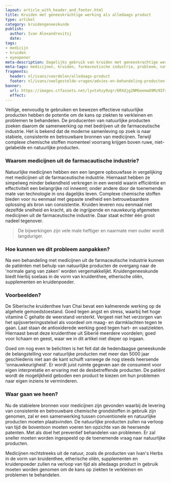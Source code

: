 ```yaml
---
layout: article_with_header_and_footer.html
title: Kruiden met geneeskrachtige werking als alledaags product
type: artikel
category: kruidengeneeskunde
publish:
  author: Ivan Alexandrovitsj
  date: 
tags:
- medicijn
- kruiden
- eyeopener
meta-description: Dagelijks gebruik van kruiden met geneeskrachtige werking? Maak kennis met de producten van Ivan's Herbs.
meta-tags: medicijnen, kruiden, farmaceutische industrie, probleem, natuurlijk, product, kruidenthee, etherische oliën, supplement, kruidenpoeder kruidengeneeskunde, angst, stress
fragments:
  header: nl/ivans/voordelen/alledaags-product
  footer: nl/ivans/veelgestelde-vragen/advies-en-behandeling-producten-ivans-herbs
banner: 
  url: https://images.ctfassets.net/lyvtxhzy9zgr/6RXdjg2NMGeemwU9Mz9IFr/8292e1d2ef8b74ef5deefbcbfe26faf0/16.png?fm=jpg&q=50
  effect:
---
```

Veilige, eenvoudig te gebruiken en bewezen effectieve natuurlijke producten hebben de potentie om de kans op ziekten te verkleinen en problemen te behandelen. De producenten van natuurlijke producten zoeken daarom de samenwerking op met bedrijven uit de farmaceutische industrie. Het is bekend dat de moderne samenleving op zoek is naar stabiele, consistente en betrouwbare bronnen van medicijnen. Terwijl complexe chemische stoffen momenteel voorrang krijgen boven ruwe, niet-gelabelde en natuurlijke producten.

### Waarom medicijnen uit de farmacautische industrie? 
Natuurlijke medicijnen hebben een een langere opbouwfase in vergelijking met medicijnen uit de farmaceutische industrie. Hiernaast hebben ze simpelweg minder bekendheid verkregen in een wereld waarin efficiëntie en effectiviteit een belangrijke rol inneemt; onder andere door de toenemende mate van technologie in ons dagelijks leven. Complexe chemische stoffen bieden voor nu eenmaal met gepaste snelheid een betrouwbaardere oplossing als bron van consistentie. Kruiden leveren nou eenmaal niet dezelfde snelheid en kracht, als de ingrijpende en nauwkeurig afgemeten medicijnen uit de farmaceutische industrie. Daar staat echter één groot nadeel tegenover. 

> De bijwerkingen zijn vele male heftiger en naarmate men ouder wordt langduriger. 

### Hoe kunnen we dit probleem aanpakken? 
Na een behandeling met medicijnen uit de farmaceutische industrie kunnen de patiënten met behulp van natuurlijke producten de overgang naar de 'normale gang van zaken' worden vergemakkelijkt. Kruidengeneeskunde biedt hierbij soelaas in de vorm van kruidenthee, etherische oliën, supplementen en kruidenpoeder. 

### Voorbeelden? 
De Siberische kruidenthee Ivan Chai bevat een kalmerende werking op de algehele gemoedstoestand. Goed tegen angst en stress, waarbij het hoge vitamine C gehalte de weerstand versterkt. Vergeet niet het verzorgen van het spijsverteringsstelsel als voordeel om maag- en darmklachten tegen te gaan. Laat staan de antioxiderede werking goed tegen hart- en vaatziekten. Hiernaast bevat deze kruidenthee uit Siberië meerdere voordelen; goed voor lichaam en geest, waar we in dit artikel niet dieper op ingaan.

Goed om nog even te belichten is het feit dat de hedendaagse geneeskunde de belangstelling voor natuurlijke producten met meer dan 5000 jaar geschiedenis niet aan de kant schuift vanwege de nog steeds heersende 'onnauwkeurigheid'. Er wordt juist ruimte gegeven aan de consument voor eigen interpretatie en ervaring met de desbetreffende producten. De patiënt wordt de mogelijkheid geboden een product te kiezen om hun problemen naar eigen inziens te verminderen.

### Waar gaan we heen?
Nu de stabielere bronnen voor medicijnen zijn gevonden waarbij de levering van consistente en betrouwbare chemische grondstoffen in gebruik zijn genomen, zal er een samenwerking tussen conventionele en natuurlijke producten moeten plaatsvinden. De natuurlijke producten zullen na verloop van tijd de boventoon moeten voeren ten opzichte van de heersende patenten. Met als doel het preventief behandelen van problemen. Er zal sneller moeten worden ingespeeld op de toenemende vraag naar natuurlijke producten. 

Medicijnen rechtstreeks uit de natuur, zoals de producten van Ivan's Herbs in de vorm van kruidenthee, etherische oliën, supplementen en kruidenpoeder zullen na verloop van tijd als alledaags product in gebruik moeten worden genomen om de kans op ziekten te verkleinen en problemen te behandelen.
